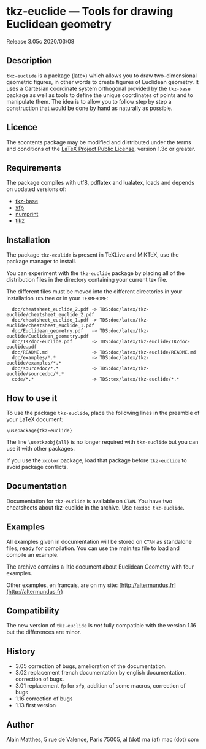 # tkz-euclide — Tools for drawing Euclidean geometry

Release 3.05c 2020/03/08

## Description

`tkz-euclide` is a package (latex) which allows you to draw  two-dimensional
geometric figures, in other words to create figures of Euclidean geometry.
It uses a Cartesian coordinate system orthogonal provided by the `tkz-base`
package as well as tools to define the unique coordinates of points and to
manipulate them. The idea is to allow you to follow step by step a construction
that would be done by hand as naturally as possible.

## Licence

The scontents package may be modified and distributed under the terms and
conditions of the [LaTeX Project Public License](https://www.latex-project.org/lppl/), version 1.3c or greater.


## Requirements

The package compiles with utf8, pdflatex and lualatex, loads and depends on updated versions of:
- [tkz-base](https://ctan.org/pkg/tkz-base)
- [xfp](https://ctan.org/pkg/xfp)
- [numprint](https://ctan.org/pkg/numprint)
- [tikz](https://ctan.org/pkg/tikz)

## Installation

The package `tkz-eculide` is present in TeXLive and MiKTeX, use the package
manager to install.

You can experiment with the `tkz-euclide` package by placing all of the
distribution files in the directory containing your current tex file.

The different files must be moved into the different directories in your
installation `TDS` tree or in your `TEXMFHOME`:

```
  doc/cheatsheet_euclide_2.pdf -> TDS:doc/latex/tkz-euclide/cheatsheet_euclide_2.pdf
  doc/cheatsheet_euclide_1.pdf -> TDS:doc/latex/tkz-euclide/cheatsheet_euclide_1.pdf
  doc/Euclidean_geometry.pdf   -> TDS:doc/latex/tkz-euclide/Euclidean_geometry.pdf
  doc/TKZdoc-euclide.pdf       -> TDS:doc/latex/tkz-euclide/TKZdoc-euclide.pdf
  doc/README.md                -> TDS:doc/latex/tkz-euclide/README.md
  doc/examples/*.*             -> TDS:doc/latex/tkz-euclide/examples/*.*
  doc/sourcedoc/*.*            -> TDS:doc/latex/tkz-euclide/sourcedoc/*.*
  code/*.*                     -> TDS:tex/latex/tkz-euclide/*.*
```

## How to use it

To use the package `tkz-euclide`, place the following lines in the preamble of
your LaTeX document:

```
\usepackage{tkz-euclide}
```

The line `\usetkzobj{all}` is no longer required with `tkz-euclide` but you can use it with
other packages.

If you use the `xcolor` package, load that package before `tkz-euclide` to avoid
package conflicts.

## Documentation

Documentation for `tkz-euclide` is available on `CTAN`. You have two
cheatsheets about tkz-euclide in the archive. Use `texdoc tkz-euclide`.

## Examples

All  examples given in documentation will be stored on `CTAN` as standalone
files, ready for compilation. You can use the main.tex file to load and
compile  an example.

The archive contains a litle document about Euclidean Geometry with four
examples.

Other examples, en français, are on my site: [http://altermundus.fr](http://altermundus.fr)

## Compatibility

The new version of `tkz-euclide` is *not* fully compatible with the version
1.16 but the differences are minor.

## History

- 3.05 correction of bugs, amelioration of the documentation.
- 3.02 replacement french documentation by english documentation, correction of bugs.
- 3.01 replacement `fp` for `xfp`, addition of some macros, correction of bugs
- 1.16 correction of bugs
- 1.13 first version

## Author

Alain Matthes, 5 rue de Valence, Paris 75005, al (dot) ma (at) mac (dot) com
